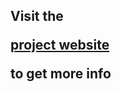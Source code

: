 <h2>Visit the 

<a href="http://realtebo.github.io/plugin.video.jworg">project website</a>

to get more info</H2>
